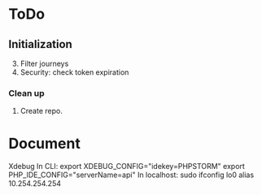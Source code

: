 # ToDo

## Initialization
3. Filter journeys
4. Security: check token expiration


### Clean up
1. Create repo.




# Document
Xdebug
In CLI: 
export XDEBUG_CONFIG="idekey=PHPSTORM"
export PHP_IDE_CONFIG="serverName=api"
In localhost: sudo ifconfig lo0 alias 10.254.254.254
